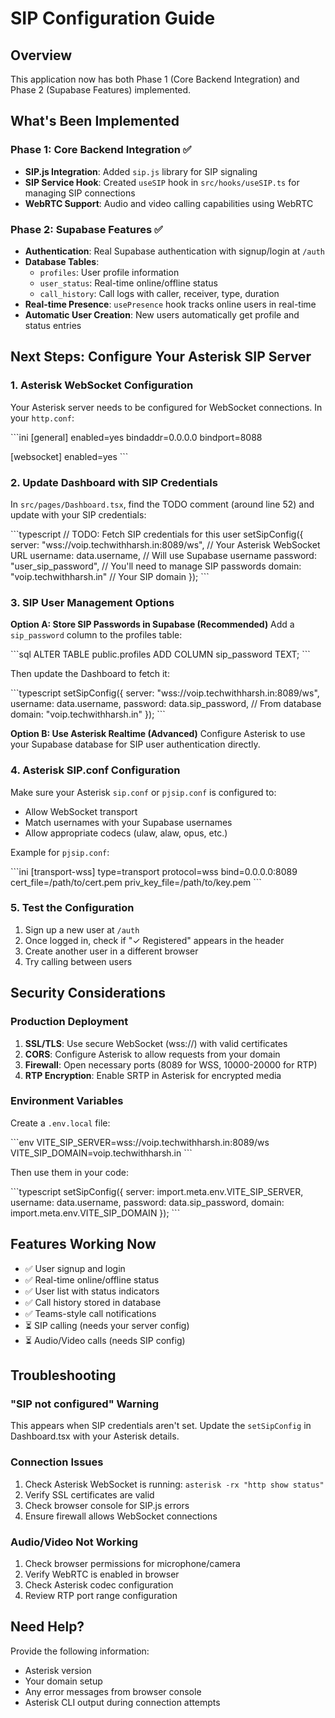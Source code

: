 # SIP Configuration Guide

## Overview
This application now has both Phase 1 (Core Backend Integration) and Phase 2 (Supabase Features) implemented.

## What's Been Implemented

### Phase 1: Core Backend Integration ✅
- **SIP.js Integration**: Added `sip.js` library for SIP signaling
- **SIP Service Hook**: Created `useSIP` hook in `src/hooks/useSIP.ts` for managing SIP connections
- **WebRTC Support**: Audio and video calling capabilities using WebRTC

### Phase 2: Supabase Features ✅
- **Authentication**: Real Supabase authentication with signup/login at `/auth`
- **Database Tables**:
  - `profiles`: User profile information
  - `user_status`: Real-time online/offline status
  - `call_history`: Call logs with caller, receiver, type, duration
- **Real-time Presence**: `usePresence` hook tracks online users in real-time
- **Automatic User Creation**: New users automatically get profile and status entries

## Next Steps: Configure Your Asterisk SIP Server

### 1. Asterisk WebSocket Configuration
Your Asterisk server needs to be configured for WebSocket connections. In your `http.conf`:

\`\`\`ini
[general]
enabled=yes
bindaddr=0.0.0.0
bindport=8088

[websocket]
enabled=yes
\`\`\`

### 2. Update Dashboard with SIP Credentials
In `src/pages/Dashboard.tsx`, find the TODO comment (around line 52) and update with your SIP credentials:

\`\`\`typescript
// TODO: Fetch SIP credentials for this user
setSipConfig({
  server: "wss://voip.techwithharsh.in:8089/ws",  // Your Asterisk WebSocket URL
  username: data.username,  // Will use Supabase username
  password: "user_sip_password",  // You'll need to manage SIP passwords
  domain: "voip.techwithharsh.in"  // Your SIP domain
});
\`\`\`

### 3. SIP User Management Options

**Option A: Store SIP Passwords in Supabase (Recommended)**
Add a `sip_password` column to the profiles table:

\`\`\`sql
ALTER TABLE public.profiles ADD COLUMN sip_password TEXT;
\`\`\`

Then update the Dashboard to fetch it:

\`\`\`typescript
setSipConfig({
  server: "wss://voip.techwithharsh.in:8089/ws",
  username: data.username,
  password: data.sip_password,  // From database
  domain: "voip.techwithharsh.in"
});
\`\`\`

**Option B: Use Asterisk Realtime (Advanced)**
Configure Asterisk to use your Supabase database for SIP user authentication directly.

### 4. Asterisk SIP.conf Configuration
Make sure your Asterisk `sip.conf` or `pjsip.conf` is configured to:
- Allow WebSocket transport
- Match usernames with your Supabase usernames
- Allow appropriate codecs (ulaw, alaw, opus, etc.)

Example for `pjsip.conf`:

\`\`\`ini
[transport-wss]
type=transport
protocol=wss
bind=0.0.0.0:8089
cert_file=/path/to/cert.pem
priv_key_file=/path/to/key.pem
\`\`\`

### 5. Test the Configuration
1. Sign up a new user at `/auth`
2. Once logged in, check if "✓ Registered" appears in the header
3. Create another user in a different browser
4. Try calling between users

## Security Considerations

### Production Deployment
1. **SSL/TLS**: Use secure WebSocket (wss://) with valid certificates
2. **CORS**: Configure Asterisk to allow requests from your domain
3. **Firewall**: Open necessary ports (8089 for WSS, 10000-20000 for RTP)
4. **RTP Encryption**: Enable SRTP in Asterisk for encrypted media

### Environment Variables
Create a `.env.local` file:

\`\`\`env
VITE_SIP_SERVER=wss://voip.techwithharsh.in:8089/ws
VITE_SIP_DOMAIN=voip.techwithharsh.in
\`\`\`

Then use them in your code:

\`\`\`typescript
setSipConfig({
  server: import.meta.env.VITE_SIP_SERVER,
  username: data.username,
  password: data.sip_password,
  domain: import.meta.env.VITE_SIP_DOMAIN
});
\`\`\`

## Features Working Now
- ✅ User signup and login
- ✅ Real-time online/offline status
- ✅ User list with status indicators
- ✅ Call history stored in database
- ✅ Teams-style call notifications
- ⏳ SIP calling (needs your server config)
- ⏳ Audio/Video calls (needs SIP config)

## Troubleshooting

### "SIP not configured" Warning
This appears when SIP credentials aren't set. Update the `setSipConfig` in Dashboard.tsx with your Asterisk details.

### Connection Issues
1. Check Asterisk WebSocket is running: `asterisk -rx "http show status"`
2. Verify SSL certificates are valid
3. Check browser console for SIP.js errors
4. Ensure firewall allows WebSocket connections

### Audio/Video Not Working
1. Check browser permissions for microphone/camera
2. Verify WebRTC is enabled in browser
3. Check Asterisk codec configuration
4. Review RTP port range configuration

## Need Help?
Provide the following information:
- Asterisk version
- Your domain setup
- Any error messages from browser console
- Asterisk CLI output during connection attempts
